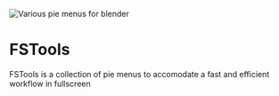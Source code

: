 ![Various pie menus for blender](https://i.imgur.com/XZkpvq5.png)

# FSTools
FSTools is a collection of pie menus to accomodate a fast and efficient workflow in fullscreen
